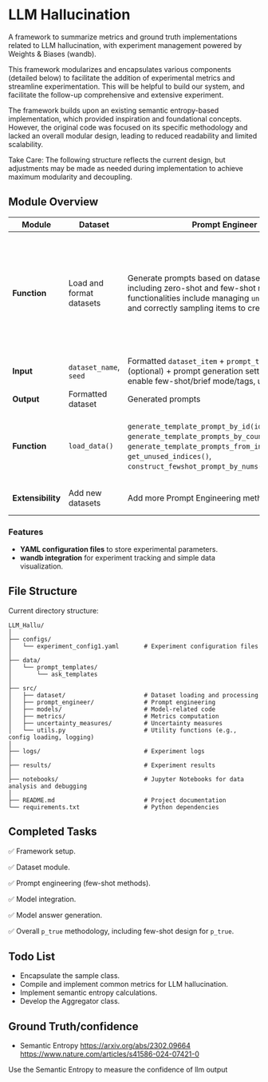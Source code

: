 # LLM Hallucination 

A framework to summarize metrics and ground truth implementations related to LLM hallucination, with experiment management powered by Weights & Biases (wandb).

This framework modularizes and encapsulates various components (detailed below) to facilitate the addition of experimental metrics and streamline experimentation. This will be helpful to build our system, and facilitate the follow-up comprehensive and extensive experiment.

The framework builds upon an existing semantic entropy-based implementation, which provided inspiration and foundational concepts. However, the original code was focused on its specific methodology and lacked an overall modular design, leading to reduced readability and limited scalability.

Take Care: The following structure reflects the current design, but adjustments may be made as needed during implementation to achieve maximum modularity and decoupling.



## Module Overview

| **Module**        | **Dataset**              | **Prompt Engineer**                                          | **Model**                                                    | **Sample**                                                   | **Metrics**                                                  | **Aggregator**                                               |
| ----------------- | ------------------------ | ------------------------------------------------------------ | ------------------------------------------------------------ | ------------------------------------------------------------ | ------------------------------------------------------------ | ------------------------------------------------------------ |
| **Function**      | Load and format datasets | Generate prompts based on dataset combinations, including zero-shot and few-shot methods. Key functionalities include managing `unused_indices` and correctly sampling items to create prompts. | Use `HuggingfaceModel`, inheriting from a `BaseModel` class to connect with LLMs, handle requests, and manage internal states. This includes fine details like truncating output when repetition occurs. | Support various sampling methods: few-shot sampling, synonym-based prompt transformations, induced sampling, visualization of sampling processes, and data logging. | Implement specific metrics for quantification.               | Combine metrics and sample results for analysis, e.g., semantic entropy. |
| **Input**         | `dataset_name`, `seed`   | Formatted `dataset_item` + `prompt_template` (optional) + prompt generation settings (e.g., enable few-shot/brief mode/tags, use context). | `model_name`, `max_new_tokens`, `stop_sequences`.            | `model`, `PromptGenerator`, `method`.                        | Data required for specific metrics.                          | `metric_name`, `sample_result`.                              |
| **Output**        | Formatted dataset        | Generated prompts                                            | Model-generated responses.                                   | `sample_result.pkl`.                                         | Corresponding quantitative metrics.                          | Aggregate results for specific metrics.                      |
| **Function**      | `load_data()`            | `generate_template_prompt_by_id(id)`, `generate_template_prompts_by_count(count)`, `generate_template_prompts_from_indices(indices)`, `get_unused_indices()`, `construct_fewshot_prompt_by_nums(shot_num)`. | `predict(self, input_data, temperature=1.0, device='cuda', return_full=False)`, `get_p_true(self, input_data, answer="A")`. | `few_shot_sample(model, few_shot_prompt, promptgenerator)`, `simple_sample(model, promptgenerator)`, `similar_sample(model, promptgenerator)`. | `compute_acc(xx, xx)`, `compute_metrics2(xx)`, `compute_metrics3(xx)`. | `aggregator_semantic_entropy(xx)`.                           |
| **Extensibility** | Add new datasets         | Add more Prompt Engineering methods.                         | Support additional LLMs, parameters, and local models.       | Introduce new sampling methods.                              | Implement additional metrics.                                | Add more aggregation methods.                                |



### Features

- **YAML configuration files** to store experimental parameters.
- **wandb integration** for experiment tracking and simple data visualization.



## File Structure

Current directory structure:

```
LLM_Hallu/
│
├── configs/
│   └── experiment_config1.yaml       # Experiment configuration files
│
├── data/
│   └── prompt_templates/             
│       └── ask_templates             
│
├── src/
│   ├── dataset/                      # Dataset loading and processing
│   ├── prompt_engineer/              # Prompt engineering
│   ├── models/                       # Model-related code
│   ├── metrics/                      # Metrics computation
│   ├── uncertainty_measures/         # Uncertainty measures
│   └── utils.py                      # Utility functions (e.g., config loading, logging)
│
├── logs/                             # Experiment logs
│
├── results/                          # Experiment results
│
├── notebooks/                        # Jupyter Notebooks for data analysis and debugging
│
├── README.md                         # Project documentation
└── requirements.txt                  # Python dependencies
```



## Completed Tasks

✅ Framework setup.

✅ Dataset module.

✅ Prompt engineering (few-shot methods).

✅ Model integration.

✅ Model answer generation.

✅ Overall `p_true` methodology, including few-shot design for `p_true`.



## Todo List

- Encapsulate the sample class.
- Compile and implement common metrics for LLM hallucination.
- Implement semantic entropy calculations.
- Develop the Aggregator class.


## Ground Truth/confidence
- Semantic Entropy
https://arxiv.org/abs/2302.09664 https://www.nature.com/articles/s41586-024-07421-0

Use the Semantic Entropy to measure the confidence of llm output










